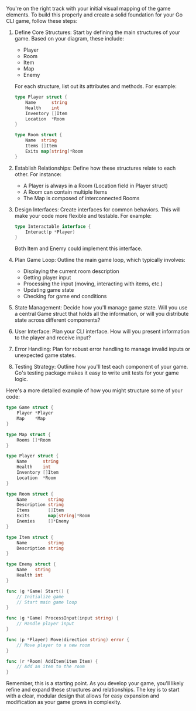 You're on the right track with your initial visual mapping of the game elements. To build this properly and create a solid foundation for your Go CLI game, follow these steps:

1. Define Core Structures:
   Start by defining the main structures of your game. Based on your diagram, these include:

   - Player
   - Room
   - Item
   - Map
   - Enemy

   For each structure, list out its attributes and methods. For example:

   ```go
   type Player struct {
       Name      string
       Health    int
       Inventory []Item
       Location  *Room
   }

   type Room struct {
       Name  string
       Items []Item
       Exits map[string]*Room
   }
   ```

2. Establish Relationships:
   Define how these structures relate to each other. For instance:
   - A Player is always in a Room (Location field in Player struct)
   - A Room can contain multiple Items
   - The Map is composed of interconnected Rooms

3. Design Interfaces:
   Create interfaces for common behaviors. This will make your code more flexible and testable. For example:

   ```go
   type Interactable interface {
       Interact(p *Player)
   }
   ```

   Both Item and Enemy could implement this interface.

4. Plan Game Loop:
   Outline the main game loop, which typically involves:
   - Displaying the current room description
   - Getting player input
   - Processing the input (moving, interacting with items, etc.)
   - Updating game state
   - Checking for game end conditions

5. State Management:
   Decide how you'll manage game state. Will you use a central Game struct that holds all the information, or will you distribute state across different components?

6. User Interface:
   Plan your CLI interface. How will you present information to the player and receive input?

7. Error Handling:
   Plan for robust error handling to manage invalid inputs or unexpected game states.

8. Testing Strategy:
   Outline how you'll test each component of your game. Go's testing package makes it easy to write unit tests for your game logic.

Here's a more detailed example of how you might structure some of your code:

```go
type Game struct {
    Player *Player
    Map    *Map
}

type Map struct {
    Rooms []*Room
}

type Player struct {
    Name      string
    Health    int
    Inventory []Item
    Location  *Room
}

type Room struct {
    Name        string
    Description string
    Items       []Item
    Exits       map[string]*Room
    Enemies     []*Enemy
}

type Item struct {
    Name        string
    Description string
}

type Enemy struct {
    Name   string
    Health int
}

func (g *Game) Start() {
    // Initialize game
    // Start main game loop
}

func (g *Game) ProcessInput(input string) {
    // Handle player input
}

func (p *Player) Move(direction string) error {
    // Move player to a new room
}

func (r *Room) AddItem(item Item) {
    // Add an item to the room
}
```

Remember, this is a starting point. As you develop your game, you'll likely refine and expand these structures and relationships. The key is to start with a clear, modular design that allows for easy expansion and modification as your game grows in complexity.